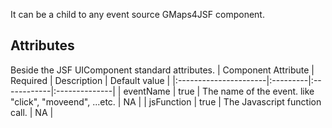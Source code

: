 It can be a child to any event source GMaps4JSF component.

## Attributes ##

Beside the JSF UIComponent standard attributes.
| Component Attribute   | Required | Description | Default value |
|:----------------------|:---------|:------------|:--------------|
| eventName             | true     | The name of the event. like "click", "moveend", ...etc. | NA            |
| jsFunction            | true     | The Javascript function call. | NA            |